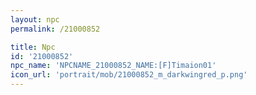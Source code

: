 ```yaml
---
layout: npc
permalink: /21000852

title: Npc
id: '21000852'
npc_name: 'NPCNAME_21000852_NAME:[F]Timaion01'
icon_url: 'portrait/mob/21000852_m_darkwingred_p.png'
---
```


